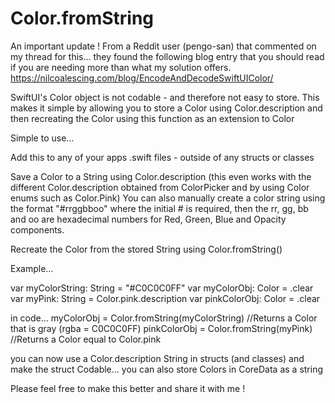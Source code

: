 # Color.fromString

An important update !  From a Reddit user (pengo-san) that commented on my thread for this...
they found the following blog entry that you should read if you are needing more than what my solution offers.
https://nilcoalescing.com/blog/EncodeAndDecodeSwiftUIColor/


SwiftUI's Color object is not codable - and therefore not easy to store.  This makes it simple by allowing you to store a Color using Color.description and then recreating the Color using this function as an extension to Color

Simple to use...

Add this to any of your apps .swift files - outside of any structs or classes

Save a Color to a String using Color.description (this even works with the different Color.description obtained from ColorPicker and by using Color enums such as Color.Pink)
You can also manually create a color string using the format "#rrggbboo" where the initial # is required, then the rr, gg, bb and oo are hexadecimal numbers for Red, Green, Blue and Opacity components.

Recreate the Color from the stored String using Color.fromString()

Example...

var myColorString: String = "#C0C0C0FF"
var myColorObj: Color = .clear
var myPink: String = Color.pink.description
var pinkColorObj: Color = .clear

in code...
        myColorObj = Color.fromString(myColorString)    //Returns a Color that is gray (rgba = C0C0C0FF)
        pinkColorObj = Color.fromString(myPink)         //Returns a Color equal to Color.pink
      
you can now use a Color.description String in structs (and classes) and make the struct Codable...
you can also store Colors in CoreData as a string

Please feel free to make this better and share it with me !
